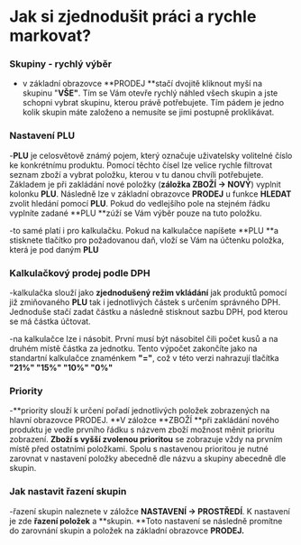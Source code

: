 # **Jak si zjednodušit práci a rychle markovat?**

### Skupiny - rychlý výběr

* v základní obrazovce **PRODEJ **stačí dvojitě kliknout myší na skupinu "**VŠE"**. Tím se Vám otevře rychlý náhled všech skupin a jste schopni vybrat skupinu, kterou právě potřebujete. Tím pádem je jedno kolik skupin máte založeno a nemusíte se jimi postupně proklikávat.

### Nastavení PLU

-**PLU** je celosvětově známý pojem, který označuje uživatelsky volitelné číslo ke konkrétnímu produktu. Pomocí těchto čísel lze velice rychle filtrovat seznam zboží a vybrat položku, kterou v tu danou chvíli potřebujete. Základem je při zakládání nové položky \(**záložka ZBOŽÍ -&gt; NOVÝ**\) vyplnit kolonku **PLU**. Následně lze v základní obrazovce **PRODEJ** u funkce **HLEDAT** zvolit hledání pomocí **PLU**. Pokud do vedlejšího pole na stejném řádku vyplníte zadané **PLU **zúží se Vám výběr pouze na tuto položku.

-to samé platí i pro kalkulačku. Pokud na kalkulačce napíšete **PLU **a stisknete tlačítko pro požadovanou daň, vloží se Vám na účtenku položka, která je pod daným **PLU**

### Kalkulačkový prodej podle DPH

-kalkulačka slouží jako **zjednodušený režim vkládání** jak produktů pomocí již zmiňovaného **PLU** tak i jednotlivých částek s určením správného DPH. Jednoduše stačí zadat částku a následně stisknout sazbu DPH, pod kterou se má částka účtovat.

-na kalkulačce lze i násobit. První musí být násobitel čili počet kusů a na druhém místě částka za jednotku. Tento výpočet zakončíte jako na standartní kalkulačce znaménkem **"="**, což v této verzi nahrazují tlačítka **"21%" "15%" "10%" "0%"**

### Priority

-**priority slouží k určení pořadí jednotlivých položek zobrazených na hlavní obrazovce PRODEJ. **V záložce **ZBOŽÍ **při zakládání nového produktu je vedle prvního řádku s názvem zboží možnost měnit prioritu zobrazení. **Zboží s vyšší zvolenou prioritou** se zobrazuje vždy na prvním místě před ostatními položkami. Spolu s nastavenou prioritou je nutné zarovnat v nastavení položky abecedně dle názvu a skupiny abecedně dle skupin.

### Jak nastavit řazení skupin

-řazení skupin naleznete v záložce **NASTAVENÍ -&gt; PROSTŘEDÍ**. K nastavení je zde **řazení položek** a **skupin. **Toto nastavení se následně promítne do zarovnání skupin a položek na základní obrazovce **PRODEJ.**

